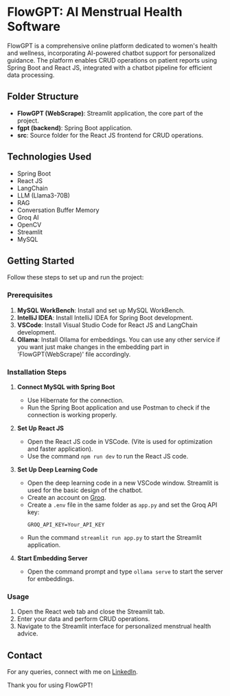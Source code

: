# FlowGPT: AI Menstrual Health Software

FlowGPT is a comprehensive online platform dedicated to women's health and wellness, incorporating AI-powered chatbot support for personalized guidance. The platform enables CRUD operations on patient reports using Spring Boot and React JS, integrated with a chatbot pipeline for efficient data processing.

## Folder Structure

- **FlowGPT (WebScrape)**: Streamlit application, the core part of the project.
- **fgpt (backend)**: Spring Boot application.
- **src**: Source folder for the React JS frontend for CRUD operations.

## Technologies Used

- Spring Boot
- React JS
- LangChain
- LLM (Llama3-70B)
- RAG
- Conversation Buffer Memory
- Groq AI
- OpenCV
- Streamlit
- MySQL

## Getting Started

Follow these steps to set up and run the project:

### Prerequisites

1. **MySQL WorkBench**: Install and set up MySQL WorkBench.
2. **IntelliJ IDEA**: Install IntelliJ IDEA for Spring Boot development.
3. **VSCode**: Install Visual Studio Code for React JS and LangChain development.
4. **Ollama**: Install Ollama for embeddings. You can use any other service if you want just make changes in the embedding part in 'FlowGPT(WebScrape)' file accordingly.

### Installation Steps

1. **Connect MySQL with Spring Boot**
   - Use Hibernate for the connection.
   - Run the Spring Boot application and use Postman to check if the connection is working properly.

2. **Set Up React JS**
   - Open the React JS code in VSCode. (Vite is used for optimization and faster application).
   - Use the command `npm run dev` to run the React JS code.

3. **Set Up Deep Learning Code**
   - Open the deep learning code in a new VSCode window. Streamlit is used for the basic design of the chatbot.
   - Create an account on [Groq](https://groq.com/).
   - Create a `.env` file in the same folder as `app.py` and set the Groq API key:
     ```
     GROQ_API_KEY=Your_API_KEY
     ```
   - Run the command `streamlit run app.py` to start the Streamlit application.

4. **Start Embedding Server**
   - Open the command prompt and type `ollama serve` to start the server for embeddings.

### Usage

1. Open the React web tab and close the Streamlit tab.
2. Enter your data and perform CRUD operations.
3. Navigate to the Streamlit interface for personalized menstrual health advice.

## Contact

For any queries, connect with me on [LinkedIn](https://www.linkedin.com/in/sourik-poddar-epsilon100/).

Thank you for using FlowGPT!
